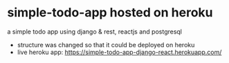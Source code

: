 # simple-todo-app hosted on heroku
a simple todo app using django &amp; rest, reactjs and postgresql
- structure was changed so that it could be deployed on heroku
- live heroku app: https://simple-todo-app-django-react.herokuapp.com/ 
